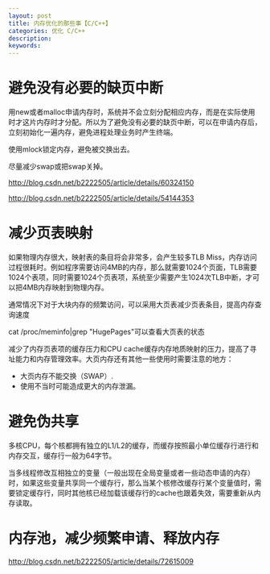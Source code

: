 ```yaml
---
layout: post
title: 内存优化的那些事【C/C++】
categories: 优化 C/C++
description: 
keywords: 
---
```


# 避免没有必要的缺页中断
用new或者malloc申请内存时，系统并不会立刻分配相应内存，而是在实际使用时才这片内存时才分配。所以为了避免没有必要的缺页中断，可以在申请内存后，立刻初始化一遍内存，避免进程处理业务时产生终端。

使用mlock锁定内存，避免被交换出去。
 
尽量减少swap或把swap关掉。

<http://blog.csdn.net/b2222505/article/details/60324150>

<http://blog.csdn.net/b2222505/article/details/54144353>



# 减少页表映射
如果物理内存很大，映射表的条目将会非常多，会产生较多TLB Miss，内存访问过程很耗时。例如程序需要访问4MB的内存，那么就需要1024个页面，TLB需要1024个表项，同时需要1024个页表项，系统至少需要产生1024次TLB中断，才可以把4MB内存映射到物理内存。

通常情况下对于大块内存的频繁访问，可以采用大页表减少页表条目，提高内存查询速度

cat /proc/meminfo|grep "HugePages"可以查看大页表的状态
 
减少了内存页表项的缓存压力和CPU cache缓存内存地质映射的压力，提高了寻址能力和内存管理效率。大页内存还有其他一些使用时需要注意的地方：
- 大页内存不能交换（SWAP）.
- 使用不当时可能造成更大的内存泄漏。



# 避免伪共享

多核CPU，每个核都拥有独立的L1/L2的缓存，而缓存按照最小单位缓存行进行和内存交互，缓存行一般为64字节。

当多线程修改互相独立的变量（一般出现在全局变量或者一些动态申请的内存）时，如果这些变量共享同一个缓存行，那么当某个核修改缓存行某个变量值时，需要锁定缓存行，同时其他核已经加载该缓存行的cache也跟着失效，需要重新从内存读取。



# 内存池，减少频繁申请、释放内存
 


<http://blog.csdn.net/b2222505/article/details/72615009>





